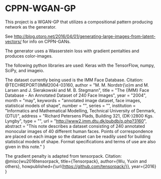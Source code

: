 # CPPN-WGAN-GP
This project is a WGAN-GP that utilizes a compositional pattern producing network as the generator.
 
See http://blog.otoro.net/2016/04/01/generating-large-images-from-latent-vectors/ for info on CPPN-GANs.

The generator uses a Wasserstein loss with gradient pentalties and produces color-images.







The following python libraries are used: Keras with the TensorFlow, numpy, SciPy, and imageio.

The dataset currently being used is the IMM Face Database. Citation:
@TECHREPORT\{IMM2004-03160,
    author       = "M. M. Nordstr{\o}m and M. Larsen and J. Sierakowski and M. B. Stegmann",
    title        = "The {IMM} Face Database - An Annotated Dataset of 240 Face Images",
    year         = "2004",
    month        = "may",
    keywords     = "annotated image dataset, face images, statistical models of shape",
    number       = "",
    series       = "",
    institution  = "Informatics and Mathematical Modelling, Technical University of Denmark, {DTU}",
    address      = "Richard Petersens Plads, Building 321, {DK-}2800 Kgs. Lyngby",
    type         = "",
    url          = "http://www2.imm.dtu.dk/pubdb/p.php?3160",
    abstract     = "This note describes a dataset consisting of 240 annotated monocular images of 40 different human faces. Points of correspondence are placed on each image so the dataset can be readily used for building statistical models of shape. Format specifications and terms of use are also given in this note."
}
 
The gradient penalty is adapted from tensorpack. Citation:
            @misc{wu2016tensorpack,
		   title={Tensorpack},
		   author={Wu, Yuxin and others},
		   howpublished={\url{https://github.com/tensorpack/}},
		   year={2016}
		 }
